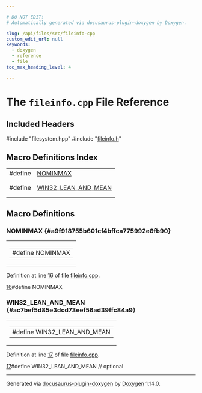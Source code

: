 ```yaml
---

# DO NOT EDIT!
# Automatically generated via docusaurus-plugin-doxygen by Doxygen.

slug: /api/files/src/fileinfo-cpp
custom_edit_url: null
keywords:
  - doxygen
  - reference
  - file
toc_max_heading_level: 4

---
```


<div class="doxyPage">

# The `fileinfo.cpp` File Reference



## Included Headers

<div class="doxyIncludesList">#include "filesystem.hpp"
#include "<a href="/web-doxygen/docs/api/files/src/fileinfo-h">fileinfo.h</a>"
</div>

## Macro Definitions Index

<table class="doxyMembersIndex">

<tr class="doxyMemberIndexItem">
<td class="doxyMemberIndexItemType" align="left" valign="top">#define</td>
<td class="doxyMemberIndexItemName" align="left" valign="top"><a href="#a9f918755b601cf4bffca775992e6fb90">NOMINMAX</a></td>
</tr>
<tr class="doxyMemberIndexDescription">
<td class="doxyMemberIndexDescriptionLeft"></td>
<td class="doxyMemberIndexDescriptionRight">
</td>
</tr>
<tr class="doxyMemberIndexSeparator">
<td class="doxyMemberIndexSeparator" colspan="2"></td>
</tr>

<tr class="doxyMemberIndexItem">
<td class="doxyMemberIndexItemType" align="left" valign="top">#define</td>
<td class="doxyMemberIndexItemName" align="left" valign="top"><a href="#ac7bef5d85e3dcd73eef56ad39ffc84a9">WIN32_LEAN_AND_MEAN</a></td>
</tr>
<tr class="doxyMemberIndexDescription">
<td class="doxyMemberIndexDescriptionLeft"></td>
<td class="doxyMemberIndexDescriptionRight">
</td>
</tr>
<tr class="doxyMemberIndexSeparator">
<td class="doxyMemberIndexSeparator" colspan="2"></td>
</tr>

</table>


<div class="doxySectionDef">

## Macro Definitions

### NOMINMAX {#a9f918755b601cf4bffca775992e6fb90}

<div class="doxyMemberItem">
<div class="doxyMemberProto">
<table class="doxyMemberLabels">
<tr class="doxyMemberLabels">
<td class="doxyMemberLabelsLeft">
<table class="doxyMemberName">
<tr>
<td class="doxyMemberName">#define NOMINMAX</td>
</tr>
</table>
</td>
</tr>
</table>
</div>
<div class="doxyMemberDoc">


<p>Definition at line <a href="#l00016">16</a> of file <a href="/web-doxygen/docs/api/files/src/fileinfo-cpp">fileinfo.cpp</a>.</p>

<div class="doxyProgramListing">

<div class="doxyCodeLine"><span class="doxyLineNumber"><a href="#a9f918755b601cf4bffca775992e6fb90">16</a></span><span class="doxyLineContent"><span class="doxyHighlightPreprocessor">#define NOMINMAX</span></span></div>

</div>

</div>
</div>

### WIN32&#95;LEAN&#95;AND&#95;MEAN {#ac7bef5d85e3dcd73eef56ad39ffc84a9}

<div class="doxyMemberItem">
<div class="doxyMemberProto">
<table class="doxyMemberLabels">
<tr class="doxyMemberLabels">
<td class="doxyMemberLabelsLeft">
<table class="doxyMemberName">
<tr>
<td class="doxyMemberName">#define WIN32_LEAN_AND_MEAN</td>
</tr>
</table>
</td>
</tr>
</table>
</div>
<div class="doxyMemberDoc">


<p>Definition at line <a href="#l00017">17</a> of file <a href="/web-doxygen/docs/api/files/src/fileinfo-cpp">fileinfo.cpp</a>.</p>

<div class="doxyProgramListing">

<div class="doxyCodeLine"><span class="doxyLineNumber"><a href="#ac7bef5d85e3dcd73eef56ad39ffc84a9">17</a></span><span class="doxyLineContent"><span class="doxyHighlightPreprocessor">#define WIN32_LEAN_AND_MEAN </span><span class="doxyHighlightComment">// optional</span></span></div>

</div>

</div>
</div>

</div>

<hr/>

<p class="doxyGeneratedBy">Generated via <a href="https://github.com/xpack/docusaurus-plugin-doxygen">docusaurus-plugin-doxygen</a> by <a href="https://www.doxygen.nl">Doxygen</a> 1.14.0.</p>

</div>
